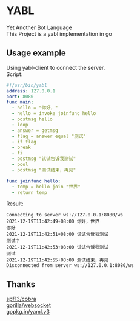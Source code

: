 # YABL
Yet Another Bot Language  
This Project is a yabl implementation in go
## Usage example
Using yabl-client to connect the server.  
Script:
```yaml
#!/usr/bin/yabl
address: 127.0.0.1
port: 8080
func main:
  - hello = "你好，"
  - hello = invoke joinfunc hello
  - postmsg hello
  - loop
  - answer = getmsg
  - flag = answer equal "测试"
  - if flag
  - break
  - fi
  - postmsg "试试告诉我测试"
  - pool
  - postmsg "测试结束，再见"

func joinfunc hello:
  - temp = hello join "世界"
  - return temp
```
Result:
```
Connecting to server ws://127.0.0.1:8080/ws
2021-12-19T11:42:49+08:00 你好，世界
你好
2021-12-19T11:42:51+08:00 试试告诉我测试
测试？
2021-12-19T11:42:53+08:00 试试告诉我测试
测试
2021-12-19T11:42:55+08:00 测试结束，再见
Disconnected from server ws://127.0.0.1:8080/ws
```
## Thanks
[spf13/cobra](https://github.com/spf13/cobra)  
[gorilla/websocket](https://github.com/gorilla/websocket)  
[gopkg.in/yaml.v3](https://github.com/go-yaml/yaml)